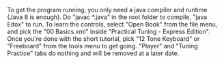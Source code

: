 To get the program running, you only need a java compiler and runtime (Java 8 is enough).
Do "javac *.java" in the root folder to compile, "java Edox" to run.
To learn the controls, select "Open Book" from the file menu, and pick
the "00 Basics.xml" inside "Practical Tuning - Express Edition".
Once you're done with the short tutorial, pick "12 Tone Keyboard" or
"Freeboard" from the tools menu to get going. "Player" and "Tuning Practice"
tabs do nothing and will be removed at a later date.
